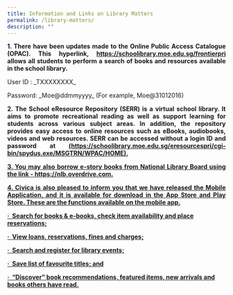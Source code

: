 ```yaml
---
title: Information and Links on Library Matters
permalink: /library-matters/
description: ""
---
```

<p style="text-align:justify;"><strong>1.  There have been updates made to the Online Public Access Catalogue (OPAC). 
<strong>This hyperlink, <a href="https://schoolibrary.moe.edu.sg/frontierpri" target="_blank" rel="noopener">https://schoolibrary.moe.edu.sg/frontierpri</a></strong> allows all students to perform a search of books and resources available in the school library.</strong></p>  
<p>User ID : _TXXXXXXXX_ </p>
<p>Password: _Moe@ddmmyyyy_ (For example, Moe@31012016)</p>

<p style="text-align:justify;"><strong>2.  The School eResource Repository (SERR) is a virtual school library. It aims to promote recreational reading as well as support learning for students across various subject areas. In addition, the repository provides easy access to online resources such as eBooks, audiobooks, videos and web resources. SERR can be accessed without a login ID and password at <a href="https://schoolibrary.moe.edu.sg/eresourcespri/cgi-bin/spydus.exe/MSGTRN/WPAC/HOME"target="_blank" rel="noopener">(https://schoolibrary.moe.edu.sg/eresourcespri/cgi-bin/spydus.exe/MSGTRN/WPAC/HOME).</strong></p>  
	
<p style="text-align:justify;"><strong>3.  You may also borrow e-story books from National Library Board using the link - <a href="https://nlb.overdrive.com"target="_blank" rel="noopener">https://nlb.overdrive.com.</strong></p>
	
<p style="text-align:justify;"><strong>4.  Civica is also pleased to inform you that we have released the Mobile Application, and it is available for download in the App Store and Play Store. These are the functions available on the mobile app.
<p>·&nbsp;&nbsp;Search for books & e-books, check item availability and place reservations;
 <p>·&nbsp;&nbsp;View loans, reservations, fines and charges;
 <p>·&nbsp;&nbsp;Search and register for library events;
 <p>·&nbsp;&nbsp;Save list of favourite titles; and
  <p>·&nbsp;&nbsp;“Discover” book recommendations, featured items, new arrivals and books others have read.
